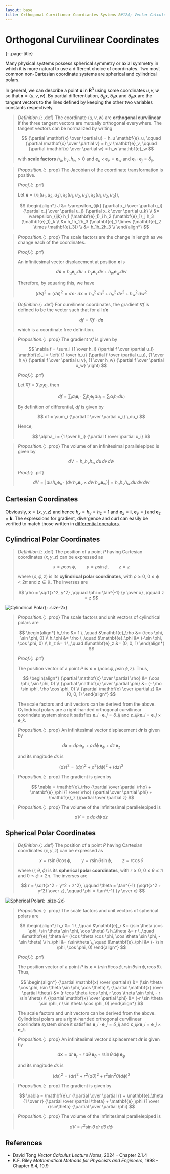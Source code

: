 ```yaml
---
layout: base
title: Orthogonal Curvilinear Coordiantes Systems &#124; Vector Calculus
---
```


# Orthogonal Curvilinear Coordinates
{: .page-title}

Many physical systems possess spherical symmetry or axial symmetry in which it is more natural to use a different choice of coordinates.
Two most common non-Cartesian coordinate systems are spherical and cylindrical polars.

In general, we can describe a point $\mathbf{x}$ in $\mathbf{R}^3$ using some coordinates $u, v, w$ so that $\mathbf{x} = (u, v, w)$.
By partial differentiation, $\partial_u \mathbf{x}$, $\partial_v \mathbf{x}$ and $\partial_w \mathbf{x}$ are the tangent vectors
to the lines defined by keeping the other two variables constants respectively.

> *Definition.*{: .def}
> The coordinate $(u, v, w)$ are **orthogonal curvilinear** if the three tangent vectors are mutually orthogonal everywhere.
> The tangent vectors can be normalized by writing
>
> $$
  {\partial \mathbf{x} \over \partial u} = h_u \mathbf{e}_u,
  \qquad
  {\partial \mathbf{x} \over \partial v} = h_v \mathbf{e}_v,
  \qquad
  {\partial \mathbf{x} \over \partial w} = h_w \mathbf{e}_w
  $$
>
> with **scale factors** $h_u, h_v, h_w > 0$ and $\mathbf{e}_u \times \mathbf{e}_v = \mathbf{e}_w$ and $\mathbf{e}_i \cdot \mathbf{e}_j = \delta_{ij}$.

> *Proposition.*{: .prop}
> The Jacobian of the coordinate transformation is positive.
>
> *Proof.*{: .prf}
>
> Let $\mathbf{x} = (x_1(u_1, u_2, u_3), x_2(u_1, u_2, u_3), x_3(u_1, u_2, u_3))$,
>
> $$
  \begin{align*}
  J &= \varepsilon_{ijk} {\partial x_i \over \partial u_i} {\partial x_j \over \partial u_j} {\partial x_k \over \partial u_k} \\
  &= \varepsilon_{ijk} h_1 (\mathbf{e}_1)_i h_2 (\mathbf{e}_1)_j h_3 (\mathbf{e}_1)_k \\
  &= h_1h_2h_3 (\mathbf{e}_1 \times (\mathbf{e}_2 \times \mathbf{e}_3)) \\
  &= h_1h_2h_3 \\
  \end{align*}
  $$

> *Proposition.*{: .prop}
> The scale factors are the change in length as we change each of the coordinates.
>
> *Proof.*{: .prf}
>
> An infinitesimal vector displacement at position $\mathbf{x}$ is
>
> $$
  d\mathbf{x} = h_u \mathbf{e}_u \,du + h_v \mathbf{e}_v \,dv + h_w \mathbf{e}_w \,dw
  $$
>
> Therefore, by squaring this, we have
>
> $$
  (ds)^2 = (d\mathbf{x})^2 = d\mathbf{x} \cdot d\mathbf{x} = h_u^2 \,du^2 + h_v^2 \,dv^2 + h_w^2 \,dw^2
  $$

> *Definition.*{: .def}
> For curvilinear coordinates, the gradient $\nabla f$ is defined to be the vector such that for all $d\mathbf{x}$
>
> $$
  df = \nabla f \cdot d\mathbf{x}
  $$
>
> which is a coordinate free definition.

> *Proposition.*{: .prop}
> The gradient $\nabla f$ is given by
>
> $$
  \nabla f = \sum_i {1 \over h_i} {\partial f \over \partial u_i} \mathbf{e}_i
  = \left( {1 \over h_u} {\partial f \over \partial u_u}, {1 \over h_v} {\partial f \over \partial u_v}, {1 \over h_w} {\partial f \over \partial u_w} \right)
  $$
>
> *Proof.*{: .prf}
>
> Let $\nabla f = \sum_i \alpha_i \mathbf{e}_i$, then
>
> $$
  df = \sum_i \alpha_i \mathbf{e}_i \cdot \sum_j h_j \mathbf{e}_j \,du_j = \sum_i \alpha_i h_i \,du_i
  $$
>
> By definition of differential, $df$ is given by
>
> $$
  df = \sum_i {\partial f \over \partial u_i} \,du_i
  $$
>
> Hence,
>
> $$
  \alpha_i = {1 \over h_i} {\partial f \over \partial u_i}
  $$

> *Proposition.*{: .prop}
> The volume of an infinitesimal parallelepiped is given by
>
> $$
  dV = h_uh_vh_w \,du\,dv\,dw
  $$
>
> *Proof.*{: .prf}
>
> $$
  dV = |du \,h_u \mathbf{e}_u \cdot (dv \,h_v \mathbf{e}_v \times dw \,h_w \mathbf{e}_w)| = h_uh_vh_w \,du\,dv\,dw
  $$

## Cartesian Coordinates

Obviously, $\mathbf{x} = (x, y, z)$ and hence $h_x = h_y = h_z = 1$ and
$\mathbf{e}_x = \mathbf{i}$, $\mathbf{e}_y = \mathbf{j}$ and $\mathbf{e}_z = \mathbf{k}$.
The expressions for gradient, divergence and curl can easily be verified to match those written in [differential operators](differential-operators.md).

## Cylindrical Polar Coordinates

> *Definition.*{: .def}
> The position of a point $P$ having Cartesian coordinates $(x, y, z)$ can be expressed as
>
> $$
  x = \rho \cos \phi, \qquad y = \rho \sin \phi, \qquad z = z
  $$
>
> where $(\rho, \phi, z)$ is its **cylindrical polar coordinates**,
> with $\rho \ge 0$, $0 \le \phi < 2\pi$ and $z \in \mathbb{R}$.
> The inverses are
>
> $$
  \rho = \sqrt{x^2, y^2} ,\qquad \phi = \tan^{-1} {y \over x} ,\qquad z = z
  $$

![Cylindrical Polar](../images/vector-calculus-cylindrical-polar.png){: .size-2x}

> *Proposition.*{: .prop}
> The scale factors and unit vectors of cylindrical polars are
>
> $$
  \begin{align*}
  h_\rho &= 1    \,,\quad &\mathbf{e}_\rho &= (\cos \phi, \sin \phi, 0) \\
  h_\phi &= \rho \,,\quad &\mathbf{e}_\phi &= (-\sin \phi, \cos \phi, 0) \\
  h_z &= 1       \,,\quad &\mathbf{e}_z    &= (0, 0, 1)
  \end{align*}
  $$
>
> *Proof.*{: .prf}
>
> The position vector of a point $P$ is $\mathbf{x} = (\rho \cos \phi, \rho \sin \phi, z)$.
> Thus,
>
> $$
  \begin{align*}
  {\partial \mathbf{x} \over \partial \rho} &= (\cos \phi, \sin \phi, 0) \\
  {\partial \mathbf{x} \over \partial \phi} &= (- \rho \sin \phi, \rho \cos \phi, 0) \\
  {\partial \mathbf{x} \over \partial z} &= (0, 0, 1)
  \end{align*}
  $$
>
> The scale factors and unit vectors can be derived from the above.
> Cylindrical polars are a right-handed orthogonal curvilinear coorindate system since it satisfies
> $\mathbf{e}\_i \cdot \mathbf{e}\_j = \delta\_{ij}$ and $\varepsilon\_{ijk} \mathbf{e}\_i = \mathbf{e}\_j \times \mathbf{e}\_k$.

> *Proposition.*{: .prop}
> An infinitesimal vector displacement $d\mathbf{r}$ is given by
>
> $$
  d\mathbf{x} = d\rho \,\mathbf{e}_\rho + \rho \,d\phi \,\mathbf{e}_\phi + dz \,\mathbf{e}_z
  $$
>
> and its magitude $ds$ is
>
> $$
  (ds)^2 = (d\rho)^2 + \rho^2 (d\phi)^2 + (dz)^2
  $$

> *Proposition.*{: .prop}
> The gradient is given by
>
> $$
  \nabla = \mathbf{e}_\rho {\partial \over \partial \rho} + \mathbf{e}_\phi {1 \over \rho} {\partial \over \partial \phi} + \mathbf{e}_z {\partial \over \partial z}
  $$

> *Proposition.*{: .prop}
> The volume of the infinitesimal parallelepiped is
>
> $$
  dV = \rho \,d\rho \,d\phi \,dz
  $$

## Spherical Polar Coordinates

> *Definition.*{: .def}
> The position of a point $P$ having Cartesian coordinates $(x, y, z)$ can be expressed as
>
> $$
  x = r \sin \theta \cos \phi, \qquad y = r \sin \theta \sin \phi, \qquad z = r \cos \theta
  $$
>
> where $(r, \theta, \phi)$ is its **spherical polar coordinates**,
> with $r \ge 0$, $0 \le \theta \le \pi$ and $0 \le \phi < 2\pi$.
> The inverses are
>
> $$
  r = \sqrt{x^2 + y^2 + z^2}, \qquad \theta = \tan^{-1} {\sqrt{x^2 + y^2} \over z}, \qquad \phi = \tan^{-1} {y \over x}
  $$

![Spherical Polar](../images/vector-calculus-spherical-polar.png){: .size-2x}

> *Proposition.*{: .prop}
> The scale factors and unit vectors of spherical polars are
>
> $$
  \begin{align*}
  h_r &= 1              \,,\quad &\mathbf{e}_r &= (\sin \theta \cos \phi, \sin \theta \sin \phi, \cos \theta) \\
  h_\theta &= r         \,,\quad &\mathbf{e}_\theta &= (\cos \theta \cos \phi, \cos \theta \sin \phi, - \sin \theta) \\
  h_\phi &= r\sin\theta \,,\quad &\mathbf{e}_\phi &= (- \sin \phi, \cos \phi, 0)
  \end{align*}
  $$
>
> *Proof.*{: .prf}
>
> The position vector of a point $P$ is $\mathbf{x} = (r \sin \theta \cos \phi, r \sin \theta \sin \phi, r \cos \theta)$.
> Thus,
>
> $$
  \begin{align*}
  {\partial \mathbf{x} \over \partial r} &= (\sin \theta \cos \phi, \sin \theta \sin \phi, \cos \theta) \\
  {\partial \mathbf{x} \over \partial \theta} &= (r \cos \theta \cos \phi, r \cos \theta \sin \phi, - r \sin \theta) \\
  {\partial \mathbf{x} \over \partial \phi} &= (-r \sin \theta \sin \phi, r \sin \theta \cos \phi, 0)
  \end{align*}
  $$
>
> The scale factors and unit vectors can be derived from the above.
> Cylindrical polars are a right-handed orthogonal curvilinear coorindate system since it satisfies
> $\mathbf{e}\_i \cdot \mathbf{e}\_j = \delta\_{ij}$ and $\varepsilon\_{ijk} \mathbf{e}\_i = \mathbf{e}\_j \times \mathbf{e}\_k$.

> *Proposition.*{: .prop}
> An infinitesimal vector displacement $d\mathbf{r}$ is given by
>
> $$
  d\mathbf{x} = dr \,\mathbf{e}_r + r \,d\theta \,\mathbf{e}_\theta + r \sin \theta \,d\phi \,\mathbf{e}_\phi
  $$
>
> and its magitude $ds$ is
>
> $$
  (ds)^2 = (dr)^2 + r^2 (d\theta)^2 + r^2 \sin^2 \theta (d\phi)^2
  $$

> *Proposition.*{: .prop}
> The gradient is given by
>
> $$
  \nabla = \mathbf{e}_r {\partial \over \partial r} + \mathbf{e}_\theta {1 \over r} {\partial \over \partial \theta} + \mathbf{e}_\phi {1 \over r\sin\theta} {\partial \over \partial \phi}
  $$

> *Proposition.*{: .prop}
> The volume of the infinitesimal parallelepiped is
>
> $$
  dV = r^2 \sin \theta \,dr \,d\theta \,d\phi
  $$

## References

* David Tong _Vector Calculus Lecture Notes_, 2024 - Chapter 2.1.4
* K.F. Riley _Mathematical Methods for Physicists and Engineers_, 1998 - Chapter 6.4, 10.9
